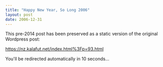 ```yaml
---
title: "Happy New Year, So Long 2006"
layout: post
date: 2006-12-31
---
```


This pre-2014 post has been preserved as a static version of the original Wordpress post:

https://nz.kalafut.net/index.html%3Fp=93.html

You'll be redirected automatically in 10 seconds...

<head>
  <meta http-equiv="refresh" content="10;url=https://nz.kalafut.net/index.html%3Fp=93.html">
</head>


